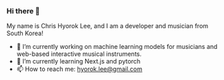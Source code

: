 ### Hi there 👋

My name is Chris Hyorok Lee, and I am a developer and musician from South Korea!

- 🔭 I’m currently working on machine learning models for musicians and web-based interactive musical instruments.
- 🌱 I’m currently learning Next.js and pytorch
- 📫 How to reach me: hyorok.lee@gmail.com


